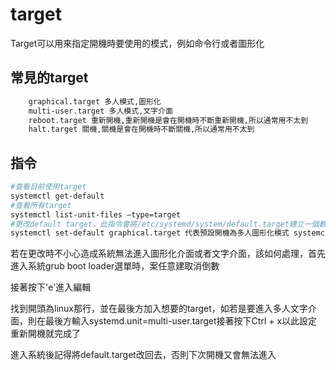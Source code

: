 # target #

Target可以用來指定開機時要使用的模式，例如命令行或者圖形化

## 常見的target ##

```bash
    graphical.target 多人模式,圖形化 
    multi-user.target 多人模式,文字介面 
    reboot.target 重新開機,重新開機是會在開機時不斷重新開機,所以通常用不太到 
    halt.target 關機,關機是會在開機時不斷關機,所以通常用不太到
```

## 指令 ##

```bash
#查看目前使用target
systemctl get-default 
#查看所有target
systemctl list-unit-files –type=target  
#更改default target，此指令會將/etc/systemd/system/default.target建立一個軟連接到/lib/systemd/system/內指定的target內
systemctl set-default graphical.target 代表預設開機為多人圖形化模式 systemctl set-default multi-user.target 代表預設開機為多人文字介面模式
```
  
若在更改時不小心造成系統無法進入圖形化介面或者文字介面，該如何處理，首先進入系統grub boot loader選單時，案任意建取消倒數


接著按下'e'進入編輯



找到開頭為linux那行，並在最後方加入想要的target，如若是要進入多人文字介面，則在最後方輸入systemd.unit=multi-user.target接著按下Ctrl + x以此設定重新開機就完成了



進入系統後記得將default.target改回去，否則下次開機又會無法進入